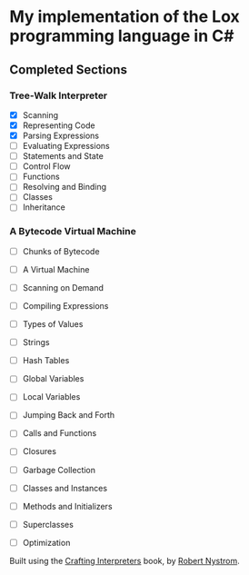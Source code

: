 ﻿# My implementation of the Lox programming language in C#

## Completed Sections

### Tree-Walk Interpreter
 - [x] Scanning
 - [x] Representing Code
 - [x] Parsing Expressions
 - [ ] Evaluating Expressions
 - [ ] Statements and State
 - [ ] Control Flow
 - [ ] Functions
 - [ ] Resolving and Binding
 - [ ] Classes
 - [ ] Inheritance 

### A Bytecode Virtual Machine
 - [ ] Chunks of Bytecode
 - [ ] A Virtual Machine
 - [ ] Scanning on Demand
 - [ ] Compiling Expressions
 - [ ] Types of Values
 - [ ] Strings
 - [ ] Hash Tables
 - [ ] Global Variables
 - [ ] Local Variables
 - [ ] Jumping Back and Forth
 - [ ] Calls and Functions
 - [ ] Closures
 - [ ] Garbage Collection
 - [ ] Classes and Instances
 - [ ] Methods and Initializers
 - [ ] Superclasses
 - [ ] Optimization


Built using the [Crafting Interpreters](https://craftinginterpreters.com/) book, by [Robert Nystrom](https://twitter.com/intent/user?screen_name=munificentbob).
